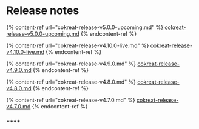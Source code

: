# Release notes

{% content-ref url="cokreat-release-v5.0.0-upcoming.md" %}
[cokreat-release-v5.0.0-upcoming.md](cokreat-release-v5.0.0-upcoming.md)
{% endcontent-ref %}

{% content-ref url="cokreat-release-v4.10.0-live.md" %}
[cokreat-release-v4.10.0-live.md](cokreat-release-v4.10.0-live.md)
{% endcontent-ref %}

{% content-ref url="cokreat-release-v4.9.0.md" %}
[cokreat-release-v4.9.0.md](cokreat-release-v4.9.0.md)
{% endcontent-ref %}

{% content-ref url="cokreat-release-v4.8.0.md" %}
[cokreat-release-v4.8.0.md](cokreat-release-v4.8.0.md)
{% endcontent-ref %}

{% content-ref url="cokreat-release-v4.7.0.md" %}
[cokreat-release-v4.7.0.md](cokreat-release-v4.7.0.md)
{% endcontent-ref %}

### ****
